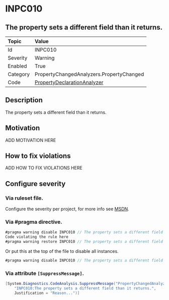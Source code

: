 # INPC010
## The property sets a different field than it returns.

| Topic    | Value
| :--      | :--
| Id       | INPC010
| Severity | Warning
| Enabled  | True
| Category | PropertyChangedAnalyzers.PropertyChanged
| Code     | [PropertyDeclarationAnalyzer](https://github.com/DotNetAnalyzers/PropertyChangedAnalyzers/blob/master/PropertyChangedAnalyzers/Analyzers/PropertyDeclarationAnalyzer.cs)

## Description

The property sets a different field than it returns.

## Motivation

ADD MOTIVATION HERE

## How to fix violations

ADD HOW TO FIX VIOLATIONS HERE

<!-- start generated config severity -->
## Configure severity

### Via ruleset file.

Configure the severity per project, for more info see [MSDN](https://msdn.microsoft.com/en-us/library/dd264949.aspx).

### Via #pragma directive.
```C#
#pragma warning disable INPC010 // The property sets a different field than it returns.
Code violating the rule here
#pragma warning restore INPC010 // The property sets a different field than it returns.
```

Or put this at the top of the file to disable all instances.
```C#
#pragma warning disable INPC010 // The property sets a different field than it returns.
```

### Via attribute `[SuppressMessage]`.

```C#
[System.Diagnostics.CodeAnalysis.SuppressMessage("PropertyChangedAnalyzers.PropertyChanged", 
    "INPC010:The property sets a different field than it returns.", 
    Justification = "Reason...")]
```
<!-- end generated config severity -->